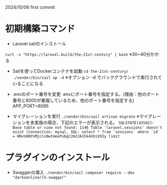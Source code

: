 2024/10/06 first commit


# 初期構築コマンド
- Laravel sailのインストール

``curl -s "https://laravel.build/the-21st-century" | bash``
※30~40分かかる

- Sailを使ってDockerコンテナを起動
``cd the-21st-century/``
``./vendor/bin/sail up -d``
※オプション -d でバックグラウンドで実行されていることになる

- .envのポート番号を変更
.envにポート番号を指定する。(理由：他のポート番号と8000が重複しているため、他のポート番号を指定する)
APP_PORT=8085

- マイグレーションを実行
``./vendor/bin/sail artisan migrate``
※マイグレーションを未実施の場合、下記のエラーが表示される。
``SQLSTATE[42S02]: Base table or view not found: 1146 Table 'laravel.sessions' doesn't exist (Connection: mysql, SQL: select * from `sessions` where `id` = HNvVANYnMjcln0wtmeePubgC2m2JA1hk4VUiVOIy limit ``




# プラグインのインストール
- Swaggerの導入
``./vendor/bin/sail composer require --dev "darkaonline/l5-swagger"``